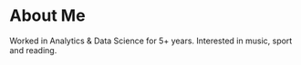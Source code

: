 # About Me

Worked in Analytics & Data Science for 5+ years. Interested in music, sport and reading.
